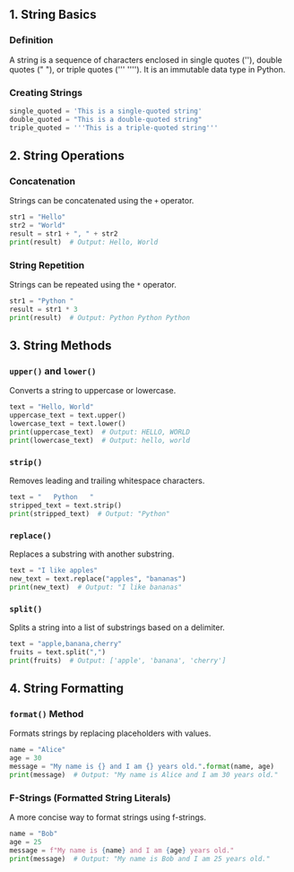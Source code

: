 ## 1. String Basics

### Definition
A string is a sequence of characters enclosed in single quotes (''), double quotes (" "), or triple quotes (''' ''''). It is an immutable data type in Python.

### Creating Strings
```python
single_quoted = 'This is a single-quoted string'
double_quoted = "This is a double-quoted string"
triple_quoted = '''This is a triple-quoted string'''
```

## 2. String Operations

### Concatenation
Strings can be concatenated using the `+` operator.
```python
str1 = "Hello"
str2 = "World"
result = str1 + ", " + str2
print(result)  # Output: Hello, World
```

### String Repetition
Strings can be repeated using the `*` operator.
```python
str1 = "Python "
result = str1 * 3
print(result)  # Output: Python Python Python
```

## 3. String Methods

### `upper()` and `lower()`
Converts a string to uppercase or lowercase.
```python
text = "Hello, World"
uppercase_text = text.upper()
lowercase_text = text.lower()
print(uppercase_text)  # Output: HELLO, WORLD
print(lowercase_text)  # Output: hello, world
```

### `strip()`
Removes leading and trailing whitespace characters.
```python
text = "   Python   "
stripped_text = text.strip()
print(stripped_text)  # Output: "Python"
```

### `replace()`
Replaces a substring with another substring.
```python
text = "I like apples"
new_text = text.replace("apples", "bananas")
print(new_text)  # Output: "I like bananas"
```

### `split()`
Splits a string into a list of substrings based on a delimiter.
```python
text = "apple,banana,cherry"
fruits = text.split(",")
print(fruits)  # Output: ['apple', 'banana', 'cherry']
```

## 4. String Formatting

### `format()` Method
Formats strings by replacing placeholders with values.
```python
name = "Alice"
age = 30
message = "My name is {} and I am {} years old.".format(name, age)
print(message)  # Output: "My name is Alice and I am 30 years old."
```

### F-Strings (Formatted String Literals)
A more concise way to format strings using f-strings.
```python
name = "Bob"
age = 25
message = f"My name is {name} and I am {age} years old."
print(message)  # Output: "My name is Bob and I am 25 years old."
```
